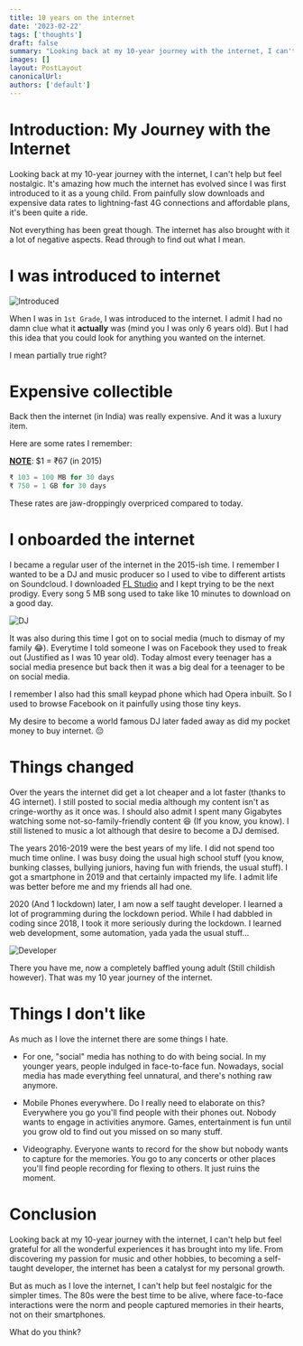 ```yaml
---
title: 10 years on the internet
date: '2023-02-22'
tags: ['thoughts']
draft: false
summary: "Looking back at my 10-year journey with the internet, I can't help but feel nostalgic. It's amazing how much the internet has evolved since I was first introduced to it as a young child. From painfully slow downloads and expensive data rates to lightning-fast 4G connections and affordable plans, it's been quite a ride."
images: []
layout: PostLayout
canonicalUrl:
authors: ['default']
---
```


# Introduction: My Journey with the Internet

Looking back at my 10-year journey with the internet, I can't help but feel nostalgic. It's amazing how much the internet has evolved since I was first introduced to it as a young child. From painfully slow downloads and expensive data rates to lightning-fast 4G connections and affordable plans, it's been quite a ride.

Not everything has been great though. The internet has also brought with it a lot of negative aspects. Read through to find out what I mean.

# I was introduced to internet

![Introduced](/static/images/blogs/i-watched-the-internet-grow/introduced.png)

When I was in `1st Grade`, I was introduced to the internet. I admit I had no damn clue what it **actually** was (mind you I was only 6 years old). But I had this idea that you could look for anything you wanted on the internet.

I mean partially true right?

# Expensive collectible

Back then the internet (in India) was really expensive. And it was a luxury item.

Here are some rates I remember:

**<u>NOTE</u>**: $1 = ₹67 (in 2015)

```python
₹ 103 = 100 MB for 30 days
₹ 750 = 1 GB for 30 days
```

These rates are jaw-droppingly overpriced compared to today.

# I onboarded the internet

I became a regular user of the internet in the 2015-ish time. I remember I wanted to be a DJ and music producer so I used to vibe to different artists on Soundcloud. I downloaded [FL Studio](https://www.image-line.com/fl-studio/) and I kept trying to be the next prodigy. Every song 5 MB song used to take like 10 minutes to download on a good day.

![DJ](/static/images/blogs/i-watched-the-internet-grow/dj.png)

It was also during this time I got on to social media (much to dismay of my family 😂). Everytime I told someone I was on Facebook they used to freak out (Justified as I was 10 year old). Today almost every teenager has a social media presence but back then it was a big deal for a teenager to be on social media.

I remember I also had this small keypad phone which had Opera inbuilt. So I used to browse Facebook on it painfully using those tiny keys.

My desire to become a world famous DJ later faded away as did my pocket money to buy internet. 😔

# Things changed

Over the years the internet did get a lot cheaper and a lot faster (thanks to 4G internet). I still posted to social media although my content isn't as cringe-worthy as it once was. I should also admit I spent many Gigabytes watching some not-so-family-friendly content 😆 (If you know, you know). I still listened to music a lot although that desire to become a DJ demised.

The years 2016-2019 were the best years of my life. I did not spend too much time online. I was busy doing the usual high school stuff (you know, bunking classes, bullying juniors, having fun with friends, the usual stuff). I got a smartphone in 2019 and that certainly impacted my life. I admit life was better before me and my friends all had one.

2020 (And 1 lockdown) later, I am now a self taught developer. I learned a lot of programming during the lockdown period. While I had dabbled in coding since 2018, I took it more seriously during the lockdown. I learned web development, some automation, yada yada the usual stuff...

![Developer](/static/images/blogs/i-watched-the-internet-grow/developer.png)

There you have me, now a completely baffled young adult (Still childish however). That was my 10 year journey of the internet.

# Things I don't like

As much as I love the internet there are some things I hate.

- For one, "social" media has nothing to do with being social. In my younger years, people indulged in face-to-face fun. Nowadays, social media has made everything feel unnatural, and there's nothing raw anymore.

- Mobile Phones everywhere. Do I really need to elaborate on this? Everywhere you go you'll find people with their phones out. Nobody wants to engage in activities anymore. Games, entertainment is fun until you grow old to find out you missed on so many stuff.

- Videography. Everyone wants to record for the show but nobody wants to capture for the memories. You go to any concerts or other places you'll find people recording for flexing to others. It just ruins the moment.

# Conclusion

Looking back at my 10-year journey with the internet, I can't help but feel grateful for all the wonderful experiences it has brought into my life. From discovering my passion for music and other hobbies, to becoming a self-taught developer, the internet has been a catalyst for my personal growth.

But as much as I love the internet, I can't help but feel nostalgic for the simpler times. The 80s were the best time to be alive, where face-to-face interactions were the norm and people captured memories in their hearts, not on their smartphones.

What do you think?
